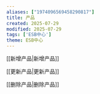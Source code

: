 ```yaml
---
aliases: ["1974096569458290817"]
title: 产品
created: 2025-07-29
modified: 2025-07-29
tags: ['ESB中心']
theme: ESB中心
---
```


[[新增产品|新增产品]]

[[更新产品|更新产品]]

[[删除产品|删除产品]]
